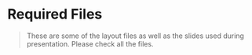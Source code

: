 # Required Files
> These are some of the layout files as well as the slides used during presentation.
> Please check all the files.